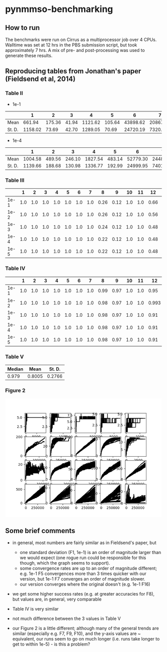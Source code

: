 # pynmmso-benchmarking #

## How to run ##

The benchmarks were run on Cirrus as a multiprocessor job over 4 CPUs. Walltime was set at 12 hrs in the PBS submission script, but took approximately 7 hrs. A mix of pre- and post-processing was used to generate these results.

## Reproducing tables from Jonathan's paper (Fieldsend et al, 2014) ##

### Table II ###

- 1e-1

|  	| 1 	| 2 	| 3 	| 4 	| 5 	| 6 	| 7 	| 8 	| 9 	| 10 	| 11 	| 12 	| 13 	| 14 	| 15 	| 16 	| 17 	| 18 	| 19 	| 20 	|
|--------	|--------	|--------	|-------	|---------	|-------	|----------	|----------	|-----------	|-----------	|---------	|---------	|----------	|----------	|-----------	|----------	|-----------	|----------	|-----------	|----------	|----------	|
| Mean 	| 661.94 	| 175.36 	| 41.94 	| 1121.62 	| 105.64 	| 43898.62 	| 20867.26 	| 339284.52 	| 378913.28 	| 1295.30 	| 11059.28 	| 67341.60 	| 82296.26 	| 40000.00 	| 400000.0 	| 188060.80 	| 400000.0 	| 67341.60 	| 400000.0 	| 400000.0 	|
| St. D. 	| 1158.02 	| 73.69 	| 42.70 	| 1289.05 	| 70.69 	| 24720.19 	| 7320.69 	| 48911.52 	| 31734.90 	| 457.32 	| 13841.63 	| 60031.81 	| 55253.35	| 0.0 	| 0.0 	| 0.0 	| 0.0 	| 76537.44 	| 0.0 	| 0.0 	|

- 1e-4

|  | 1 | 2 | 3 | 4 | 5 | 6 	| 7 	| 8 	| 9 	| 10 	| 11 	| 12 	| 13 	| 14 	| 15 	| 16 	| 17 	| 18 	| 19 	| 20 	|
|--------	|---------	|--------	|--------	|---------	|--------	|----------	|----------	|-----------	|-----------	|---------	|----------	|----------	|----------	|----------	|----------	|----------	|----------	|----------	|----------	|----------	|
| Mean 	| 1004.58 	| 489.56 	| 246.10 	| 1827.54 	| 483.14 	| 52779.30 	| 24486.66 	| 344929.38 	| 379344.36 	| 2245.88 	| 24119.04 	| 87703.52 	| 101840.44 	| 400000.0 	| 400000.0 	| 400000.0 	| 400000.0 	| 400000.0 	| 400000.0 	| 400000.0 	|
| St. D. 	| 1139.66 	| 188.68 	| 130.98 	| 1336.77 	| 192.99 	| 24999.95 	| 7401.95 	| 50979.92 	| 31797.43 	| 466.33 	| 24224.14 	| 62003.90 	| 66484.53 	| 0.0 	| 0.0 	| 0.0 	| 0.0 	| 0.0 	| 0.0 	| 0.0 	|

### Table III ###

|  	| 1 	| 2 	| 3 	| 4 	| 5 	| 6 	| 7 	| 8 	| 9 	| 10 	| 11 	| 12 	| 13 	| 14 	| 15 	| 16 	| 17 	| 18 	| 19 	| 20 	|
|------	|-----	|-----	|-----	|-----	|-----	|-----	|-----	|------	|------	|-----	|-----	|------	|------	|------	|-----	|-----	|-----	|-----	|-----	|-----	|
| 1e-1 	| 1.0 	| 1.0 	| 1.0 	| 1.0 	| 1.0 	| 1.0 	| 1.0 	| 0.26 	| 0.12 	| 1.0 	| 1.0 	| 0.66 	| 0.0 	| 0.0 	| 0.0 	| 0.0 	| 0.0 	| 0.0 	| 0.0 	| 0.0 	|
| 1e-2 	| 1.0 	| 1.0 	| 1.0 	| 1.0 	| 1.0 	| 1.0 	| 1.0 	| 0.26 	| 0.12 	| 1.0 	| 1.0 	| 0.56 	| 0.08 	| 0.0 	| 0.0 	| 0.0 	| 0.0 	| 0.0 	| 0.0 	| 0.0 	|
| 1e-3 	| 1.0 	| 1.0 	| 1.0 	| 1.0 	| 1.0 	| 1.0 	| 1.0 	| 0.24 	| 0.12 	| 1.0 	| 1.0 	| 0.48 	| 0.08 	| 0.0 	| 0.0 	| 0.0 	| 0.0 	| 0.0 	| 0.0 	| 0.0 	|
| 1e-4 	| 1.0 	| 1.0 	| 1.0 	| 1.0 	| 1.0 	| 1.0 	| 1.0 	| 0.22 	| 0.12 	| 1.0 	| 1.0 	| 0.48 	| 0.08 	| 0.0 	| 0.0 	| 0.0 	| 0.0 	| 0.0 	| 0.0 	| 0.0 	|
| 1e-5 	| 1.0 	| 1.0 	| 1.0 	| 1.0 	| 1.0 	| 1.0 	| 1.0 	| 0.22 	| 0.12 	| 1.0 	| 1.0 	| 0.48 	| 0.08 	| 0.0 	| 0.0 	| 0.0 	| 0.0 	| 0.0 	| 0.0 	| 0.0 	|

### Table IV ###

|  	| 1 	| 2 	| 3 	| 4 	| 5 	| 6 	| 7 	| 8 	| 9 	| 10 	| 11 	| 12 	| 13 	| 14 	| 15 	| 16 	| 17 	| 18 	| 19 	| 20 	|
|------	|-----	|-----	|-----	|-----	|-----	|-----	|-----	|------	|------	|-----	|-----	|--------	|------	|------	|------	|------	|------	|------	|------	|--------	|
| 1e-1 	| 1.0 	| 1.0 	| 1.0 	| 1.0 	| 1.0 	| 1.0 	| 1.0 	| 0.99 	| 0.97 	| 1.0 	| 1.0 	| 0.95 	| 0.85 	| 0.68 	| 0.69 	| 0.66 	| 0.50 	| 0.57 	| 0.19 	| 0.21 	|
| 1e-2 	| 1.0 	| 1.0 	| 1.0 	| 1.0 	| 1.0 	| 1.0 	| 1.0 	| 0.98 	| 0.97 	| 1.0 	| 1.0 	| 0.993 	| 0.80 	| 0.68 	| 0.69 	| 0.66 	| 0.50 	| 0.56 	| 0.17 	| 0.20 	|
| 1e-3 	| 1.0 	| 1.0 	| 1.0 	| 1.0 	| 1.0 	| 1.0 	| 1.0 	| 0.98 	| 0.97 	| 1.0 	| 1.0 	| 0.91 	| 0.78 	| 0.68 	| 0.69 	| 0.66 	| 0.48 	| 0.55 	| 0.15 	| 0.20 	|
| 1e-4 	| 1.0 	| 1.0 	| 1.0 	| 1.0 	| 1.0 	| 1.0 	| 1.0 	| 0.98 	| 0.97 	| 1.0 	| 1.0 	| 0.91 	| 0.78 	| 0.68 	| 0.68 	| 0.65 	| 0.47 	| 0.53 	| 0.12 	| 0.12 	|
| 1e-5 	| 1.0 	| 1.0 	| 1.0 	| 1.0 	| 1.0 	| 1.0 	| 1.0 	| 0.98 	| 0.97 	| 1.0 	| 1.0 	| 0.91 	| 0.78 	| 0.67 	| 0.68 	| 0.64 	| 0.46 	| 0.57 	| 0.11 	| 0.04 	|

### Table V ##

| Median 	| Mean 	| St. D. 	|
|--------	|--------	|--------	|
| 0.979 	| 0.8005 	| 0.2766 	|

### Figure 2 ###

![results/nmmso_benchmark.png](results/nmmso_benchmark.png)

## Some brief comments ##

- in general, most numbers are fairly similar as in Fieldsend's paper, but
  
  - one standard deviation (F1, 1e-1) is an order of magnitude larger than we would expect (one rogue run could be responsible for this though, which the graph seems to support).
  - some convergence rates are up to an order of magnitude different; e.g. 1e-1 F5 convergences more than 3 times quicker with our version, but 1e-1 F7 converges an order of magnitude slower.
  - our version converges where the original doesn't (e.g. 1e-1 F16)

- we get some higher success rates (e.g. at greater accuracies for F8), but values are, in general, very comparable

- Table IV is very similar

- not much difference between the 3 values in Table V

- our Figure 2 is a little different; although many of the general trends are similar (especially e.g. F7, F9, F10), and the y-axis values are ~ equivalent, our runs seem to go on much longer (i.e. runs take longer to get to within 1e-5) - is this a problem?
